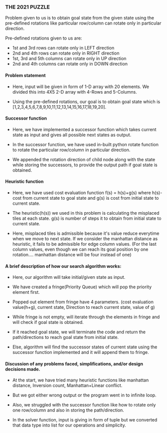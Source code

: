 ### THE 2021 PUZZLE

Problem given to us is to obtain goal state from the given state using the pre-defined rotations like particular 
row/column can rotate only in particular direction.

Pre-defined rotations given to us are:
* 1st and 3rd rows can rotate only in LEFT direction
* 2nd and 4th rows can rotate only in RIGHT direction
* 1st, 3rd and 5th columns can rotate only in UP direction
* 2nd and 4th columns can rotate only in DOWN direction

#### Problem statement
* Here, input will be given in form of 1-D array with 20 elements. We divided this into 4X5 2-D array with 4-Rows and 
  5-Columns. 
  
* Using the pre-defined rotations, our goal is to obtain goal state which is 
  [1,2,3,4,5,6,7,8,9,10,11,12,13,14,15,16,17,18,19,20]. 

#### Successor function
* Here, we have implemented a successor function which takes current state as input and gives all possible next states 
  as output. 
  
* In the successor function, we have used in-built python rotate function to rotate the particular row/column in particular 
  direction. 
  
* We appended the rotation direction of child node along with the state while storing the successors, to provide the 
  output path if goal state is obtained.

#### Heuristic function
* Here, we have used cost evaluation function f(s) = h(s)+g(s) where h(s)-cost from current state to goal state 
  and g(s) is cost from initial state to current state.
  
* The heuristic(h(s)) we used in this problem is calculating the misplaced tiles at each state.
  g(s) is number of steps it to obtain from initial state to current state. 

* Here, misplaced tiles is admissible because it's value reduce everytime when we move to next state. 
  If we consider the manhattan distance as heuristic, it fails to be admissible for edge column values.
  (For the last column values, even though we can reach its goal position by one rotation.... manhattan distance will be 
  four instead of  one)


#### A brief description of how our search algorithm works:

* Here, our algorithm will take initial/given state as input. 
  
* We have created a fringe(Priority Queue) which will pop the priority element first. 
  
* Popped out element from fringe have 4 parameters. (cost evaluation value(h+g), current state, Direction to reach 
  current state, value of g)
  
* While fringe is not empty, will iterate through the elements in fringe and will check if goal state is obtained. 
  
* If it reached goal state, we will terminate the code and return the path/directions to reach goal state from initial 
  state. 
  
* Else, algorithm will find the successor states of current state using the successor function implemented and it will 
  append them to fringe.

#### Discussion of any problems faced, simplifications, and/or design decisions made.

* At the start, we have tried many heuristic functions like manhattan distance, Inversion count, Manhattan+Linear conflict. 

* But we got either wrong output or the program went in to infinite loop. 

* Also, we struggled with the successor function like how to rotate only one row/column and also in storing the path/direction.

* In the solver function, input is giving in form of tuple but we converted that data type into list for our operations 
  and simplicity. 
